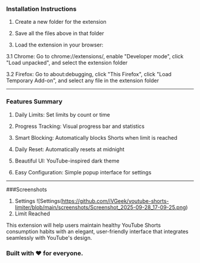 ### Installation Instructions

1. Create a new folder for the extension

2. Save all the files above in that folder

3. Load the extension in your browser:

3.1 Chrome: Go to chrome://extensions/, enable "Developer mode", click "Load unpacked", and select the extension folder

3.2 Firefox: Go to about:debugging, click "This Firefox", click "Load Temporary Add-on", and select any file in the extension folder

---

### Features Summary

1. Daily Limits: Set limits by count or time

2. Progress Tracking: Visual progress bar and statistics

3. Smart Blocking: Automatically blocks Shorts when limit is reached

4. Daily Reset: Automatically resets at midnight

5. Beautiful UI: YouTube-inspired dark theme

6. Easy Configuration: Simple popup interface for settings

---

###Screenshots 

1. Settings
   ![Settings(https://github.com/iVGeek/youtube-shorts-limiter/blob/main/screenshots/Screenshot_2025-09-28_17-09-25.png)
2. Limit Reached

This extension will help users maintain healthy YouTube Shorts consumption habits with an elegant, user-friendly interface that integrates seamlessly with YouTube's design.

### Built with ❤️ for everyone.
